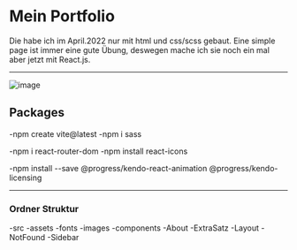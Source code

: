 # Mein Portfolio

Die habe ich im April.2022 nur mit html und css/scss gebaut.
Eine simple page ist immer eine gute Übung, deswegen mache ich sie noch ein mal aber jetzt mit React.js.

---

![image](https://user-images.githubusercontent.com/92849517/211198646-ac1d6acb-db03-49a9-8689-0dae3b61eb67.png)

## Packages

-npm create vite@latest
-npm i sass

-npm i react-router-dom
-npm install react-icons

-npm install --save @progress/kendo-react-animation @progress/kendo-licensing

<!-- -npm i animate.css
-npm i loaders.css
-npm i react-loaders

-npm i @emailjs/browser
-npm i @fortawesome/free-brands-svg-icons
-npm i @fortawesome/free-solid-svg-icons
-npm i @fortawesome/react-fontawesome -->

---

### Ordner Struktur

-src
-assets
  -fonts
  -images
-components
  -About
  -ExtraSatz
  -Layout
  -NotFound
  -Sidebar
